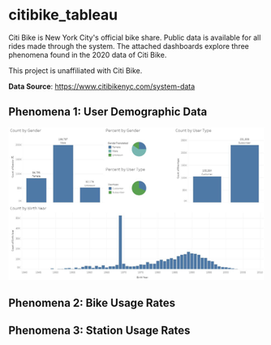 # citibike_tableau
Citi Bike is New York City's official bike share. Public data is available for all rides made through the system. The attached dashboards explore three phenomena found in the 2020 data of Citi Bike.

This project is unaffiliated with Citi Bike.

**Data Source**: https://www.citibikenyc.com/system-data

## Phenomena 1: User Demographic Data
![Screencap of Tableau dashboard with no filters selected](https://github.com/MaxBrowning/citibike_tableau/blob/main/Images/Phenomena%201%20User%20Demographic%20Data.JPG)

## Phenomena 2: Bike Usage Rates


## Phenomena 3: Station Usage Rates
